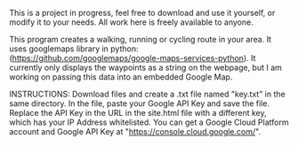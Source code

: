 This is a project in progress, feel free to download and use it yourself, or modify it to your needs.
All work here is freely available to anyone.

This program creates a walking, running or cycling route in your area.
It uses googlemaps library in python: (https://github.com/googlemaps/google-maps-services-python).
It currently only displays the waypoints as a string on the webpage, but I am working on passing this data into an embedded Google Map.

INSTRUCTIONS:
Download files and create a .txt file named "key.txt" in the same directory. In the file, paste your Google API Key and save the file. Replace the API Key in the URL in the site.html file with a different key, which has your IP Address whitelisted.  You can get a Google Cloud Platform account and Google API Key at "https://console.cloud.google.com/".


